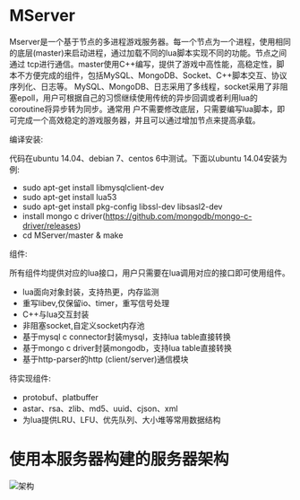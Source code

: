 MServer
=========
Mserver是一个基于节点的多进程游戏服务器。每一个节点为一个进程，使用相同的底层(master)来启动进程，通过加载不同的lua脚本实现不同的功能。节点之间通过
tcp进行通信。master使用C++编写，提供了游戏中高性能，高稳定性，脚本不方便完成的组件，包括MySQL、MongoDB、Socket、C++脚本交互、协议序列化、日志等。
MySQL、MongoDB、日志采用了多线程，socket采用了非阻塞epoll，用户可根据自己的习惯继续使用传统的异步回调或者利用lua的coroutine将异步转为同步。通常用
户不需要修改底层，只需要编写lua脚本，即可完成一个高效稳定的游戏服务器，并且可以通过增加节点来提高承载。


编译安装:

代码在ubuntu 14.04、debian 7、centos 6中测试。下面以ubuntu 14.04安装为例:

 * sudo apt-get install libmysqlclient-dev
 * sudo apt-get install lua53
 * sudo apt-get install pkg-config libssl-dev libsasl2-dev
 * install mongo c driver(https://github.com/mongodb/mongo-c-driver/releases)
 * cd MServer/master & make


组件:

所有组件均提供对应的lua接口，用户只需要在lua调用对应的接口即可使用组件。

 * lua面向对象封装，支持热更，内存监测
 * 重写libev,仅保留io、timer，重写信号处理
 * C++与lua交互封装
 * 非阻塞socket,自定义socket内存池
 * 基于mysql c connector封装mysql，支持lua table直接转换
 * 基于mongo c driver封装mongodb，支持lua table直接转换
 * 基于http-parser的http (client/server)通信模块

待实现组件:

 * protobuf、platbuffer
 * astar、rsa、zlib、md5、uuid、cjson、xml
 * 为lua提供LRU、LFU、优先队列、大小堆等常用数据结构

使用本服务器构建的服务器架构
===========================

![架构](https://github.com/changnet/MServer/blob/master/picture/server%20frame.png)


